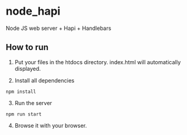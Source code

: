 # node_hapi
Node JS web server + Hapi + Handlebars

## How to run
1. Put your files in the htdocs directory. index.html will automatically displayed.

2. Install all dependencies 
```
npm install
```
3. Run the server 
```
npm run start
```
4. Browse it with your browser.

